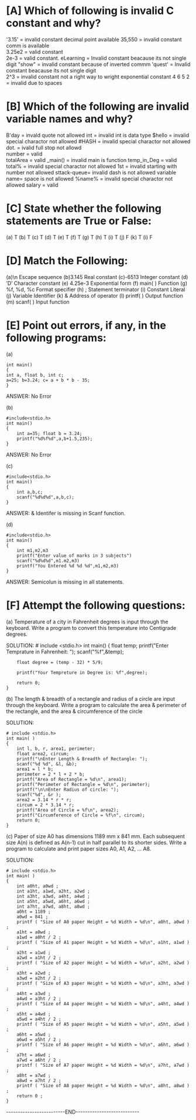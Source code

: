 # [A] Which of following is invalid C constant and why?

'3.15' = invalid constant decimal point available 
35,550 = invalid constant comm is available  
3.25e2 = valid constant  
2e-3 = valid constant. 
eLearning = Invalid constant beacause its not single digit 
"show" = invalid constant because of inverted commm 
'quest' = Invalid constant beacause its not single digit  
2^3 = invalid constant not a right way to wright exponential constant 
4 6 5 2 = invalid due to spaces 
 

# [B] Which of the following are invalid variable names and why?

B'day       = invald quote not allowed 
int         = invalid int is data type 
$hello      = invalid special charactor not allowed 
#HASH       = invalid special charactor not allowed 
dot.        = ivalid full stop not allowd  
number      = valid  
totalArea   = valid 
_main()     = invalid main is function 
temp_in_Deg = valid 
total%      = invalid special charactor not allowed 
1st         = invalid starting with number not allowed 
sttack-queue= invalid dash is not allowed 
variable name= space is not allowed 
%name%      = invalid special charactor not allowed 
salary      = valid 


# [C] State whether the following statements are True or False:

(a) T 
(b) T 
(c) T 
(d) T 
(e) T 
(f) T 
(g) T 
(h) T 
(i) T 
(j) F 
(k) T 
(i) F 


# [D] Match the Following:

(a)\n 	            Escape sequence
(b)3.145	        Real constant
(c)-6513	        Integer constant
(d) ’D’	            Character constant
(e) 4.25e-3	        Exponential form
(f) main( )	        Function
(g) %f, %d, %c	    Format specifier
(h) ;	            Statement terminator
(i) Constant	    Literal
(j) Variable	    Identifier
(k) &	            Address of operator
(l) printf( )	    Output function
(m) scanf( )	    Input function


# [E] Point out errors, if any, in the following programs:

(a)

    int main() 
    { 
    int a, float b, int c; 
    a=25; b=3.24; c= a + b * b - 35; 
    } 

ANSWER: No Error 


(b) 

    #include<stdio.h> 
    int main() 
    { 
        int a=35; float b = 3.24; 
        printf("%d%f%d",a,b+1.5,235); 
    } 

 ANSWER: No Error 


(c) 

    #include<stdio.h> 
    int main() 
    { 
        int a,b,c; 
        scanf("%d%d%d",a,b,c); 
    } 
    
ANSWER: & Identifer is missing in Scanf function. 


(d) 

    #include<stdio.h> 
    int main() 
    { 
        int m1,m2,m3 
        printf("Enter value of marks in 3 subjects") 
        scanf("%d%d%d",m1.m2,m3) 
        printf("You Entered %d %d %d",m1,m2,m3) 
    } 
 
ANSWER: Semicolun is missing in all statements. 



# [F] Attempt the following questions:  

(a) Temperature of a city in Fahrenheit degrees is input through
the keyboard. Write a program to convert this temperature
into Centigrade degrees. 

SOLUTION: 
    # include <stdio.h> 
    int main() 
    {
        float temp; 
        printf("Enter Temprature in Fahrenheit: "); 
        scanf("%f",&temp); 

        float degree = (temp - 32) * 5/9;  

        printf("Your Tempreture in Degree is: %f",degree); 

        return 0; 
    }



(b) The length & breadth of a rectangle and radius of a circle are
input through the keyboard. Write a program to calculate the
area & perimeter of the rectangle, and the area &
circumference of the circle

SOLUTION: 


    # include <stdio.h>
    int main( )
    {
        int l, b, r, area1, perimeter;
        float area2, circum;
        printf("\nEnter Length & Breadth of Rectangle: ");
        scanf("%d %d", &l, &b);
        area1 = l * b;
        perimeter = 2 * l + 2 * b;
        printf("Area of Rectangle = %d\n", area1);
        printf("Perimeter of Rectangle = %d\n", perimeter);
        printf("\n\nEnter Radius of circle: ");
        scanf("%d", &r );
        area2 = 3.14 * r * r; 
        circum = 2 * 3.14 * r; 
        printf("Area of Circle = %f\n", area2);
        printf("Circumference of Circle = %f\n", circum);
        return 0;
    }


(c) Paper of size A0 has dimensions 1189 mm x 841 mm. Each
subsequent size A(n) is defined as A(n-1) cut in half parallel
to its shorter sides. Write a program to calculate and print
paper sizes A0, A1, A2, … A8.

SOLUTION:

    # include <stdio.h>
    int main( )
    {
        int a0ht, a0wd ;
        int a1ht, a1wd, a2ht, a2wd ;
        int a3ht, a3wd, a4ht, a4wd ;
        int a5ht, a5wd, a6ht, a6wd ;
        int a7ht, a7wd, a8ht, a8wd ;
        a0ht = 1189 ;
        a0wd = 841 ;
        printf ( "Size of A0 paper Height = %d Width = %d\n", a0ht, a0wd ) ;
        a1ht = a0wd ;
        a1wd = a0ht / 2 ;
        printf ( "Size of A1 paper Height = %d Width = %d\n", a1ht, a1wd ) ;
        a2ht = a1wd ;
        a2wd = a1ht / 2 ;
        printf ( "Size of A2 paper Height = %d Width = %d\n", a2ht, a2wd ) ;
        a3ht = a2wd ;
        a3wd = a2ht / 2 ;
        printf ( "Size of A3 paper Height = %d Width = %d\n", a3ht, a3wd ) ;
        a4ht = a3wd ;
        a4wd = a3ht / 2 ;
        printf ( "Size of A4 paper Height = %d Width = %d\n", a4ht, a4wd ) ;
        a5ht = a4wd ;
        a5wd = a4ht / 2 ;
        printf ( "Size of A5 paper Height = %d Width = %d\n", a5ht, a5wd ) ;
        a6ht = a5wd ;
        a6wd = a5ht / 2 ;
        printf ( "Size of A6 paper Height = %d Width = %d\n", a6ht, a6wd ) ;
        a7ht = a6wd ;
        a7wd = a6ht / 2 ;
        printf ( "Size of A7 paper Height = %d Width = %d\n", a7ht, a7wd ) ;
        a8ht = a7wd ;
        a8wd = a7ht / 2 ;
        printf ( "Size of A8 paper Height = %d Width = %d\n", a8ht, a8wd ) ;
        return 0 ;
    }



-------------------------END---------------------------